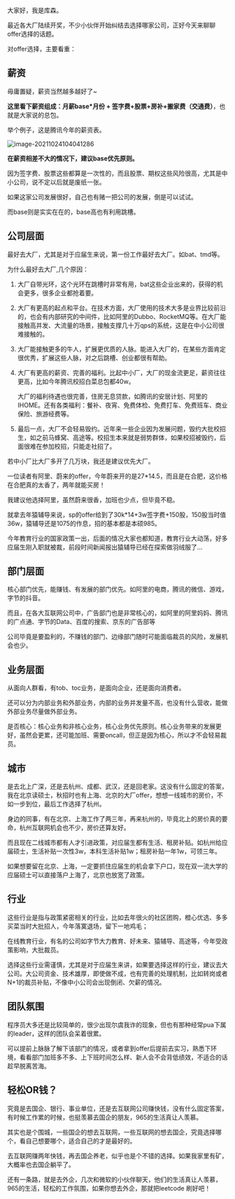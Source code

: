 大家好，我是库森。

最近各大厂陆续开奖，不少小伙伴开始纠结去选择哪家公司，正好今天来聊聊offer选择的话题。

对offer选择，主要看重：

## 薪资

毋庸置疑，薪资当然越多越好了~

**这里看下薪资组成：月薪base*月份 + 签字费+股票+房补+搬家费（交通费）**，也就是大家说的总包。

举个例子，这是腾讯今年的薪资表。

![image-20211024104041286](http://blog-img.coolsen.cn/img/image-20211024104041286.png)

**在薪资相差不大的情况下，建议base优先原则。**

因为签字费、股票这些都算是一次性的，而且股票、期权这些风险很高，尤其是中小公司，说不定以后就是废纸一张。

如果这家公司发展很好，自己也有赌一把公司的发展，倒是可以试试。

而base则是实实在在的，base高也有利用跳槽。

## 公司层面

最好去大厂，尤其是对于应届生来说，第一份工作最好去大厂。如bat、tmd等。

为什么最好去大厂,几个原因：

1. 大厂自带光环，这个光环在跳槽时非常有用，bat这些企业出来的，获得的机会更多，很多企业都抢着要。

2. 大厂有更高的起点和平台。在技术方面，大厂使用的技术大多是业界比较前沿的，也会有内部研究的中间件，比如阿里的Dubbo、RocketMQ等。在大厂能接触高并发、大流量的场景，接触支撑几十万qps的系统，这是在中小公司很难接触的。

3. 大厂能接触更多的牛人，扩展更优质的人脉。能进入大厂的，在某些方面肯定很优秀，扩展这些人脉，对之后跳槽、创业都很有帮助。

4. 大厂有更高的薪资、完善的福利。比起中小厂，大厂的现金流更足，薪资往往更高，比如今年腾讯校招白菜总包都40w。

   大厂的福利待遇也很完善，住房无息贷款，如腾讯的安居计划、阿里的IHOME。还有各类福利：餐补、夜宵、免费体检、免费打车、免费班车、商业保险、旅游经费等。

5. 最后一点，大厂不会轻易毁约。近年来一些企业因为发展问题，毁约大批校招生，如之前马蜂窝、高途等。校招生本来就是弱势群体，如果校招被毁约，后面很难在参加校招，只能走社招了。

若中小厂比大厂多开了几万块，我还是建议优先大厂。

一位读者有阿里、蔚来的offer，今年蔚来开的是27*14.5，而且是在合肥，这价格在合肥真的太香了，两年就能买房！

我建议他选择阿里，虽然蔚来很香，加班也少点，但毕竟不稳。

就拿去年猿辅导来说，sp的offer给到了30k*14+3w签字费+150股，150股当时值36w，猿辅导还是1075的作息，招的基本都是本硕985。

今年教育行业的国家政策一出，后面的情况大家也都知道，教育行业大动荡，好多应届生刚入职就被裁，前段时间新闻报出猿辅导已经在探索做羽绒服了...

## 部门层面

核心部门优先，能赚钱、有发展的部门优先。如阿里的电商，腾讯的微信、游戏，字节的抖音。

而且，在各大互联网公司中，广告部门也是非常核心的，如阿里的阿里妈妈、腾讯的广点通、字节的Data、百度的搜索、京东的广告部等

公司毕竟是要盈利的，不赚钱的部门、边缘部门随时可能面临裁员的风险，发展机会也少。

## 业务层面

从面向人群看，有tob、toc业务，是面向企业，还是面向消费者。

还可以分为内部业务和外部业务，内部的业务并发量不高，也没有什么营收，能做外部业务尽量做外部业务。

是否核心：核心业务和非核心业务，核心业务优先原则。核心业务带来的发展更好，虽然会更累，还可能加班、需要oncall，但正是因为核心，所以才不会轻易裁员。

## 城市

是去北上广深，还是去杭州、成都、武汉，还是回老家。这没有什么固定的答案，我在北京读硕士，秋招时也有上海、北京的大厂offer，想想一线城市的房价，不如一步到位，最后工作选择了杭州。

身边的同事，有在北京、上海工作了两三年，再来杭州的，毕竟北上的房价真的要命，杭州互联网机会也不少，房价还算友好。

而且现在二线城市都有人才引进政策，对应届生都有生活、租房补贴。如杭州给应届硕士，生活补贴一次性3w，本科生活补贴1w；租房补贴一年1w，可领三年。

如果想要留在北京、上海，一定要抓住应届生的机会拿下户口，现在双一流大学的应届硕士可以直接落户上海了，北京也放宽了政策。

## 行业

这些行业是指与政策紧密相关的行业，比如去年很火的社区团购，橙心优选、多多买菜当时大批招人，今年落寞退场，留下一地鸡毛；

在线教育行业，有名的公司如字节大力教育、好未来、猿辅导、高途等，今年受政策影响，大批裁员。

选择这些行业需谨慎，尤其是对于应届生来讲，如果要选择这样的行业，建议去大公司。大公司资金、技术雄厚，即使做不成，也有完善的处理机制，比如转岗或者N+1的裁员补贴，不像中小公司会出现倒闭、欠薪的情况。

## 团队氛围

程序员大多还是比较简单的，很少出现尔虞我诈的现象，但也有那种经常pua下属的leader，这样的团队会呆着很累。

可以提前上脉脉了解下该部门的情况，或者拿到offer后提前去实习，熟悉下环境，看看部门加班多不多、上下班时间怎么样、新人会不会背低绩效，不适合的话趁早脱离苦海。

## 轻松OR钱？

究竟是去国企、银行、事业单位，还是去互联网公司赚快钱，没有什么固定答案，有时候工作累的时候，也挺羡慕去国企的朋友，965的生活真让人羡慕。

其实也是个围城，一些国企的想去互联网，一些互联网的想去国企，究竟选择哪个，看自己想要哪个，适合自己的才是最好的。

去互联网赚两年快钱，再去国企养老，似乎也是个不错的选择。如果我家里有矿，大概率也去国企躺平了。

还有一条路，就是去外企，几次和微软的小伙伴聊天，他们的生活真让人羡慕，965的生活，轻松的工作氛围，如果你想去外企，那就把leetcode 刷好吧！










